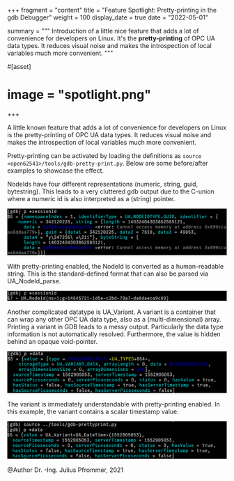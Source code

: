 +++
fragment = "content"
title = "Feature Spotlight: Pretty-printing in the gdb Debugger"
weight = 100
display_date = true
date = "2022-05-01"

summary = """
Introduction of a little nice feature that adds a lot of convenience for developers on Linux. It's the **pretty-printing** of OPC UA data types. It reduces visual noise and makes the introspection of local variables much more convenient. 
"""

#[asset]
#  image = "spotlight.png"
+++


A little known feature that adds a lot of convenience for developers on Linux is the pretty-printing of OPC UA data types. It reduces visual noise and makes the introspection of local variables much more convenient.

Pretty-printing can be activated by loading the definitions as ``source <open62541>/tools/gdb-pretty-print.py``.
Below are some before/after examples to showcase the effect.

NodeIds have four different representations (numeric, string, guid, bytestring).
This leads to a very cluttered gdb output due to the C-union where a numeric id is also interpreted as a (string) pointer.

![image](gdb_pretty_nodeid1.png)

With pretty-printing enabled, the NodeId is converted as a human-readable string.
This is the standard-defined format that can also be parsed via UA_NodeId_parse.

![image](gdb_pretty_nodeid2.png)


Another complicated datatype is UA_Variant. A variant is a container that can wrap any other OPC UA data type, also as a (multi-dimensional) array. Printing a variant in GDB leads to a messy output. Particularly the data type information is not automatically resolved. Furthermore, the value is hidden behind an opaque void-pointer.

![image](gdb_pretty1.png)


 The variant is immediately understandable with pretty-printing enabled. In this example, the variant contains a scalar timestamp value.

![image](gdb_pretty2.png)


@Author Dr. -Ing. Julius Pfrommer, 2021

